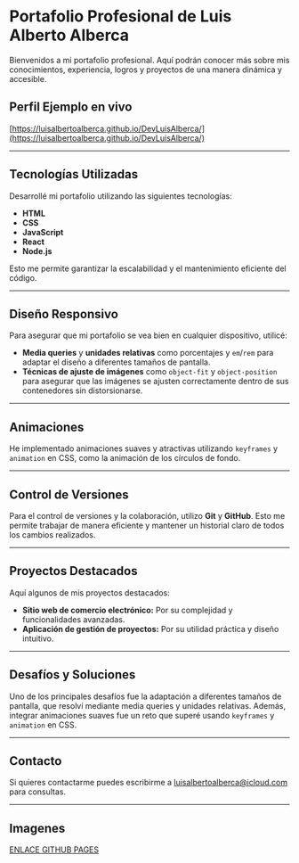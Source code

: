# Portafolio Profesional de Luis Alberto Alberca

Bienvenidos a mi portafolio profesional. Aquí podrán conocer más sobre mis conocimientos, experiencia, logros y proyectos de una manera dinámica y accesible.

## Perfil Ejemplo en vivo

[https://luisalbertoalberca.github.io/DevLuisAlberca/](https://luisalbertoalberca.github.io/DevLuisAlberca/)

---

## Tecnologías Utilizadas

Desarrollé mi portafolio utilizando las siguientes tecnologías:

- **HTML**
- **CSS**
- **JavaScript**
- **React**
- **Node.js**

Esto me permite garantizar la escalabilidad y el mantenimiento eficiente del código.

---

## Diseño Responsivo

Para asegurar que mi portafolio se vea bien en cualquier dispositivo, utilicé:

- **Media queries** y **unidades relativas** como porcentajes y `em`/`rem` para adaptar el diseño a diferentes tamaños de pantalla.
- **Técnicas de ajuste de imágenes** como `object-fit` y `object-position` para asegurar que las imágenes se ajusten correctamente dentro de sus contenedores sin distorsionarse.

---

## Animaciones

He implementado animaciones suaves y atractivas utilizando `keyframes` y `animation` en CSS, como la animación de los círculos de fondo.

---

## Control de Versiones

Para el control de versiones y la colaboración, utilizo **Git** y **GitHub**. Esto me permite trabajar de manera eficiente y mantener un historial claro de todos los cambios realizados.

---

## Proyectos Destacados

Aquí algunos de mis proyectos destacados:

- **Sitio web de comercio electrónico:** Por su complejidad y funcionalidades avanzadas.
- **Aplicación de gestión de proyectos:** Por su utilidad práctica y diseño intuitivo.

---

## Desafíos y Soluciones

Uno de los principales desafíos fue la adaptación a diferentes tamaños de pantalla, que resolví mediante media queries y unidades relativas. Además, integrar animaciones suaves fue un reto que superé usando `keyframes` y `animation` en CSS.

---

## Contacto

Si quieres contactarme puedes escribirme a [luisalbertoalberca@icloud.com](mailto:luisalbertoalberca@icloud.com) para consultas.

---

## Imagenes

[ENLACE GITHUB PAGES](https://luisalbertoalberca.github.io/DevLuisAlberca/)
